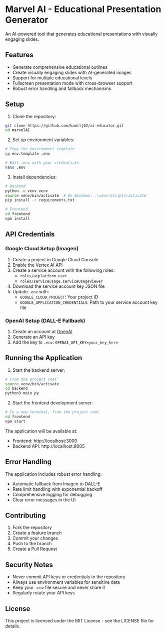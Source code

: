 # Marvel AI - Educational Presentation Generator

An AI-powered tool that generates educational presentations with visually engaging slides.

## Features

- Generate comprehensive educational outlines
- Create visually engaging slides with AI-generated images
- Support for multiple educational levels
- Fullscreen presentation mode with cross-browser support
- Robust error handling and fallback mechanisms

## Setup

1. Clone the repository:
```bash
git clone https://github.com/kamilj62/ai-educator.git
cd marvelAI
```

2. Set up environment variables:
```bash
# Copy the environment template
cp env.template .env

# Edit .env with your credentials
nano .env
```

3. Install dependencies:
```bash
# Backend
python -m venv venv
source venv/bin/activate  # On Windows: .\venv\Scripts\activate
pip install -r requirements.txt

# Frontend
cd frontend
npm install
```

## API Credentials

### Google Cloud Setup (Imagen)
1. Create a project in Google Cloud Console
2. Enable the Vertex AI API
3. Create a service account with the following roles:
   - `roles/aiplatform.user`
   - `roles/serviceusage.serviceUsageViewer`
4. Download the service account key JSON file
5. Update `.env` with:
   - `GOOGLE_CLOUD_PROJECT`: Your project ID
   - `GOOGLE_APPLICATION_CREDENTIALS`: Path to your service account key file

### OpenAI Setup (DALL-E Fallback)
1. Create an account at [OpenAI](https://platform.openai.com)
2. Generate an API key
3. Add the key to `.env`: `OPENAI_API_KEY=your_key_here`

## Running the Application

1. Start the backend server:
```bash
# From the project root
source venv/bin/activate
cd backend
python3 main.py
```

2. Start the frontend development server:
```bash
# In a new terminal, from the project root
cd frontend
npm start
```

The application will be available at:
- Frontend: http://localhost:3000
- Backend API: http://localhost:8005

## Error Handling

The application includes robust error handling:
- Automatic fallback from Imagen to DALL-E
- Rate limit handling with exponential backoff
- Comprehensive logging for debugging
- Clear error messages in the UI

## Contributing

1. Fork the repository
2. Create a feature branch
3. Commit your changes
4. Push to the branch
5. Create a Pull Request

## Security Notes

- Never commit API keys or credentials to the repository
- Always use environment variables for sensitive data
- Keep your `.env` file secure and never share it
- Regularly rotate your API keys

## License

This project is licensed under the MIT License - see the LICENSE file for details.
